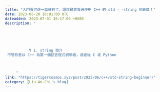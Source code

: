 ```yaml
---
title: "入門看完這一篇就夠了，讓你融會貫通使用 C++ 的 std - -string 初級篇！"
date: 2023-06-20 16:01:00 UTC
dateadded: 2023-07-01 16:17:06 +0000
description: "
    
      
      
        
        
           ¶ 1. string 簡介 
 不管你是以 C++ 為第一個語言程式初學者，或者從 C 或 Python
        
      
    
     "
link: "https://tigercosmos.xyz/post/2023/06/c++/std-string-beginner/"
category: [Liu An-Chi's blog]
---
```


